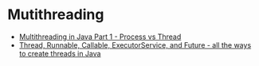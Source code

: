 # Mutithreading
*  [Multithreading in Java Part 1 - Process vs Thread](https://dev.to/danielrendox/multithreading-in-java-part-1-process-vs-thread-2glf)
*  [ Thread, Runnable, Callable, ExecutorService, and Future - all the ways to create threads in Java](https://dev.to/danielrendox/thread-runnable-callable-executorservice-and-future-all-the-ways-to-create-threads-in-java-2o86)
